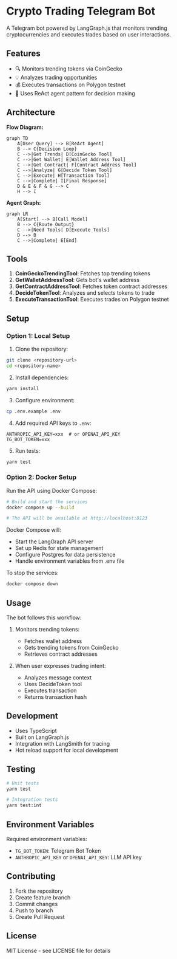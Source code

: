 # Crypto Trading Telegram Bot

A Telegram bot powered by LangGraph.js that monitors trending cryptocurrencies and executes trades based on user interactions.

## Features

- 🔍 Monitors trending tokens via CoinGecko
- 💡 Analyzes trading opportunities
- 💰 Executes transactions on Polygon testnet
- 🤖 Uses ReAct agent pattern for decision making

## Architecture

**Flow Diagram:**

```mermaid
graph TD
    A[User Query] --> B[ReAct Agent]
    B --> C{Decision Loop}
    C -->|Get Trends| D[CoinGecko Tool]
    C -->|Get Wallet| E[Wallet Address Tool]
    C -->|Get Contract| F[Contract Address Tool]
    C -->|Analyze| G[Decide Token Tool]
    C -->|Execute| H[Transaction Tool]
    C -->|Complete| I[Final Response]
    D & E & F & G --> C
    H --> I
```

**Agent Graph:**

```mermaid
graph LR
    A[Start] --> B[Call Model]
    B --> C{Route Output}
    C -->|Need Tools| D[Execute Tools]
    D --> B
    C -->|Complete| E[End]
```

## Tools

1. **CoinGeckoTrendingTool**: Fetches top trending tokens
2. **GetWalletAddressTool**: Gets bot's wallet address
3. **GetContractAddressTool**: Fetches token contract addresses
4. **DecideTokenTool**: Analyzes and selects tokens to trade
5. **ExecuteTransactionTool**: Executes trades on Polygon testnet

## Setup

### Option 1: Local Setup

1. Clone the repository:

```bash
git clone <repository-url>
cd <repository-name>
```

2. Install dependencies:

```bash
yarn install
```

3. Configure environment:

```bash
cp .env.example .env
```

4. Add required API keys to `.env`:
```
ANTHROPIC_API_KEY=xxx  # or OPENAI_API_KEY
TG_BOT_TOKEN=xxx
```

5. Run tests:

```bash
yarn test
```

### Option 2: Docker Setup

Run the API using Docker Compose:

```bash
# Build and start the services
docker compose up --build

# The API will be available at http://localhost:8123
```

Docker Compose will:
- Start the LangGraph API server
- Set up Redis for state management
- Configure Postgres for data persistence
- Handle environment variables from .env file

To stop the services:

```bash
docker compose down
```

## Usage

The bot follows this workflow:

1. Monitors trending tokens:
   - Fetches wallet address
   - Gets trending tokens from CoinGecko
   - Retrieves contract addresses

2. When user expresses trading intent:
   - Analyzes message context
   - Uses DecideToken tool
   - Executes transaction
   - Returns transaction hash

## Development

- Uses TypeScript
- Built on LangGraph.js
- Integration with LangSmith for tracing
- Hot reload support for local development

## Testing

```bash
# Unit tests
yarn test

# Integration tests
yarn test:int
```

## Environment Variables

Required environment variables:
- `TG_BOT_TOKEN`: Telegram Bot Token
- `ANTHROPIC_API_KEY` or `OPENAI_API_KEY`: LLM API key

## Contributing

1. Fork the repository
2. Create feature branch
3. Commit changes
4. Push to branch
5. Create Pull Request

## License

MIT License - see LICENSE file for details
